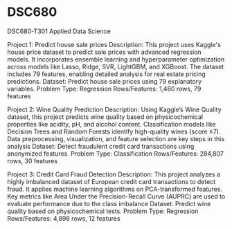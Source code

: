 # DSC680
DSC680-T301 Applied Data Science

Project 1: Predict house sale prices
    Description: This project uses Kaggle's house price dataset to predict sale prices with advanced regression models. It incorporates ensemble learning and hyperparameter optimization across models like Lasso, Ridge, SVR, LightGBM, and XGBoost. The dataset includes 79 features, enabling detailed analysis for real estate pricing predictions.
    Dataset: Predict house sale prices using 79 explanatory variables.
    Problem Type: Regression
    Rows/Features: 1,460 rows, 79 features

Project 2: Wine Quality Prediction
    Description: Using Kaggle’s Wine Quality dataset, this project predicts wine quality based on physicochemical properties like acidity, pH, and alcohol content. Classification models like Decision Trees and Random Forests identify high-quality wines (score ≥7). Data preprocessing, visualization, and feature selection are key steps in this analysis
    Dataset: Detect fraudulent credit card transactions using anonymized features.
    Problem Type: Classification
    Rows/Features: 284,807 rows, 30 features

Project 3: Credit Card Fraud Detection
    Description: This project analyzes a highly imbalanced dataset of European credit card transactions to detect fraud. It applies machine learning algorithms on PCA-transformed features. Key metrics like Area Under the Precision-Recall Curve (AUPRC) are used to evaluate performance due to the class imbalance
    Dataset: Predict wine quality based on physicochemical tests.
    Problem Type: Regression
    Rows/Features: 4,898 rows, 12 features